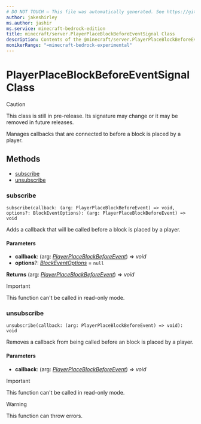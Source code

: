 ```yaml
---
# DO NOT TOUCH — This file was automatically generated. See https://github.com/mojang/minecraftapidocsgenerator to modify descriptions, examples, etc.
author: jakeshirley
ms.author: jashir
ms.service: minecraft-bedrock-edition
title: minecraft/server.PlayerPlaceBlockBeforeEventSignal Class
description: Contents of the @minecraft/server.PlayerPlaceBlockBeforeEventSignal class.
monikerRange: "=minecraft-bedrock-experimental"
---
```

# PlayerPlaceBlockBeforeEventSignal Class

> [!CAUTION]
> This class is still in pre-release.  Its signature may change or it may be removed in future releases.

Manages callbacks that are connected to before a block is placed by a player.

## Methods
- [subscribe](#subscribe)
- [unsubscribe](#unsubscribe)

### **subscribe**
`
subscribe(callback: (arg: PlayerPlaceBlockBeforeEvent) => void, options?: BlockEventOptions): (arg: PlayerPlaceBlockBeforeEvent) => void
`

Adds a callback that will be called before a block is placed by a player.

#### **Parameters**
- **callback**: (arg: [*PlayerPlaceBlockBeforeEvent*](PlayerPlaceBlockBeforeEvent.md)) => *void*
- **options**?: [*BlockEventOptions*](BlockEventOptions.md) = `null`

**Returns** (arg: [*PlayerPlaceBlockBeforeEvent*](PlayerPlaceBlockBeforeEvent.md)) => *void*

> [!IMPORTANT]
> This function can't be called in read-only mode.

### **unsubscribe**
`
unsubscribe(callback: (arg: PlayerPlaceBlockBeforeEvent) => void): void
`

Removes a callback from being called before an block is placed by a player.

#### **Parameters**
- **callback**: (arg: [*PlayerPlaceBlockBeforeEvent*](PlayerPlaceBlockBeforeEvent.md)) => *void*

> [!IMPORTANT]
> This function can't be called in read-only mode.

> [!WARNING]
> This function can throw errors.
